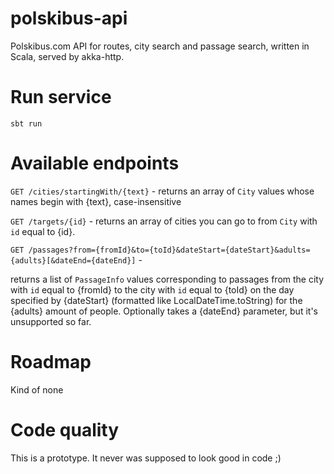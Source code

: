 # polskibus-api
Polskibus.com API for routes, city search and passage search, written in Scala, served by akka-http.

# Run service

`sbt run`

# Available endpoints

`GET /cities/startingWith/{text}` - returns an array of `City` values whose names begin with {text}, case-insensitive

`GET /targets/{id}` - returns an array of cities you can go to from `City` with `id` equal to {id}.

`GET /passages?from={fromId}&to={toId}&dateStart={dateStart}&adults={adults}[&dateEnd={dateEnd}]` - 

returns a list of `PassageInfo` values corresponding to passages from the city with `id` equal to {fromId} to the city with `id` equal to {toId} on the day specified by {dateStart} (formatted like LocalDateTime.toString) for the {adults} amount of people. Optionally takes a {dateEnd} parameter, but it's unsupported so far.
    
# Roadmap
Kind of none

# Code quality
This is a prototype. It never was supposed to look good in code ;)
